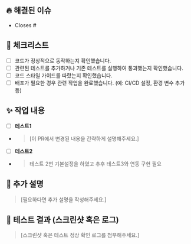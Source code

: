 ## 🔥 해결된 이슈
- Closes #

## 📌 체크리스트
- [ ] 코드가 정상적으로 동작하는지 확인했습니다.
- [ ] 관련된 테스트를 추가하거나 기존 테스트를 실행하여 통과했는지 확인했습니다.
- [ ] 코드 스타일 가이드를 따랐는지 확인했습니다.
- [ ] 배포가 필요한 경우 관련 작업을 완료했습니다. (예: CI/CD 설정, 환경 변수 추가 등)

## ✨ 작업 내용
- [ ] **테스트1**
- > [이 PR에서 변경된 내용을 간략하게 설명해주세요.]
- [ ] **테스트2**
- > 테스트 2번 기본설정을 하였고 추후 테스트3와 연동 구현 필요

## 🚀 추가 설명
> [필요하다면 추가 설명을 작성해주세요.]

## 📸 테스트 결과 (스크린샷 혹은 로그)
> [스크린샷 혹은 테스트 정상 확인 로그를 첨부해주세요.]